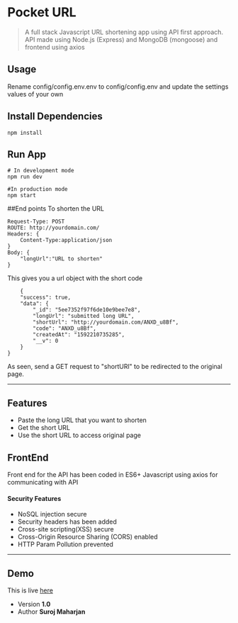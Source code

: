 # Pocket URL
> A full stack Javascript URL shortening app using API first approach. 
> API made using Node.js (Express) and MongoDB (mongoose) and frontend using axios

## Usage
Rename config/config.env.env to config/config.env and update the settings values of your own

## Install Dependencies
```
npm install
```

## Run App
```
# In development mode
npm run dev

#In production mode
npm start
```
##End points
To shorten the URL
```
Request-Type: POST
ROUTE: http://yourdomain.com/
Headers: {
    Content-Type:application/json
}
Body: {
    "longUrl":"URL to shorten"
}
```
This gives you a url object with the short code

```
    {
    "success": true,
    "data": {
        "_id": "5ee7352f97f6de10e9bee7e8",
        "longUrl": "submitted long URL",
        "shortUrl": "http://yourdomain.com/ANXD_u8Bf",
        "code": "ANXD_u8Bf",
        "createdAt": "1592210735285",
        "__v": 0
    }
}
```
As seen, send a GET request to "shortURl" to be redirected to the original page.

***
## Features
* Paste the long URL that you want to shorten
* Get the short URL
* Use the short URL to access original page

## FrontEnd
Front end for the API has been coded in ES6+ Javascript using axios for communicating with API

#### Security Features
* NoSQL injection secure
* Security headers has been added
* Cross-site scripting(XSS) secure
* Cross-Origin Resource Sharing (CORS) enabled
* HTTP Param Pollution prevented

***
## Demo
This is live [here](https://pocketifyurl.herokuapp.com/)
* Version **1.0**
* Author **Suroj Maharjan**
